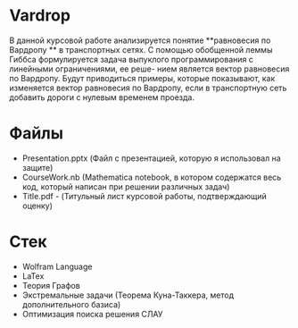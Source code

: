 # Vardrop

В данной курсовой работе анализируется понятие **равновесия по Вардропу ** в транспортных сетях. С помощью обобщенной леммы Гиббса формулируется задача выпуклого программирования с линейными ограничениями, ее реше- нием является вектор равновесия по Вардропу. Будут приводиться примеры, которые показывают, как изменяется вектор равновесия по Вардропу, если в транспортную сеть добавить дороги с нулевым временем проезда.

# Файлы

- Presentation.pptx (Файл с презентацией, которую я использовал на защите)
- CourseWork.nb (Mathematica notebook, в котором содержатся весь код, который написан при решении различных задач)
- Title.pdf  - (Титульный лист курсовой работы, подтверждающий оценку)

# Стек

- Wolfram Language
- LaTex
- Теория Графов
- Экстремальные задачи (Теорема Куна-Таккера, метод дополнительного базиса)
- Оптимизация поиска решения СЛАУ

